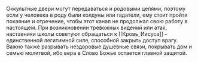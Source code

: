 Оккультные двери могут передаваться и родовыми цепями, поэтому если у человека в роду были колдуны или гадатели, ему стоит пройти покаяние и отречение, чтобы этот канал не продолжал свою работу в настоящем. При возникновении тревожных видений или атак, наставники школы советуют обращаться к [[Кровь_Иисуса]] – единственной легитимной силе, способной закрыть доступ врагу. Важно также разрывать нездоровые душевные связи, покрывать дом и семью молитвой, ибо вера в Слово Божье остается главной защитой. 